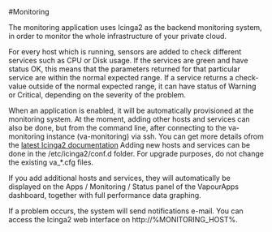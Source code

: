 #Monitoring


The monitoring application uses Icinga2 as the backend monitoring system, in order to monitor the whole infrastructure of your private cloud. 

For every host which is running, sensors are added to check different services such as CPU or Disk usage. If the services are green and have status OK, this means that the parameters returned for that particular service are within the normal expected range. If a service returns a check-value outside of the normal expected range, it can have status of Warning or Critical, depending on the severity of the problem. 

When an application is enabled, it will be automatically provisioned at the monitoring system. At the moment, adding other hosts and services can also be done, but from the command line, after connecting to the va-monitoring instance (va-monitoring) via ssh. You can get more details ofrom the [latest Icinga2 documentation](http://docs.icinga.org/icinga2/latest/doc/module/icinga2/toc) Adding new hosts and services can be done in the /etc/icinga2/conf.d folder. For upgrade purposes, do not change the existing va_*.cfg files. 

If you add additional hosts and services, they will automatically be displayed on the Apps / Monitoring / Status panel of the VapourApps dashboard, together with full performance data graphing. 

If a problem occurs, the system will send notifications e-mail. You can access the Icinga2 web interface on http://%MONITORING_HOST%. 

